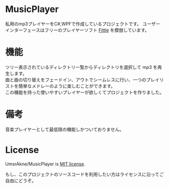 # MusicPlayer

私用のmp3プレイヤーをC#,WPFで作成しているプロジェクトです。
ユーザーインターフェースはフリーのプレイヤーソフト [Fittle](https://w.atwiki.jp/fittle/) を模倣しています。

# 機能
ツリー表示されているディレクトリ一覧からディレクトリを選択して mp3 を再生します。  
曲と曲の切り替えをフェードイン、アウトでシームレスに行い、一つのプレイリストを簡単なメドレーのように楽しむことができます。  
この機能を持った使いやすいプレイヤーが欲しくてプロジェクトを作りました。

# 備考
音楽プレイヤーとして最低限の機能しかついておりません。  

# License
UmsrAkne/MusicPlayer is [MIT license](https://en.wikipedia.org/wiki/MIT_License).

もし、このプロジェクトのソースコードを利用したい方はライセンスに沿ってご自由にどうぞ。

